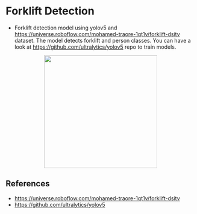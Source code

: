 # Forklift Detection
* Forklift detection model using yolov5 and https://universe.roboflow.com/mohamed-traore-1qt1v/forklift-dsitv dataset. The model detects forklift and person classes. 
You can have a look at https://github.com/ultralytics/yolov5 repo to train models.
<p align="center">
  <img src="https://user-images.githubusercontent.com/32782530/161419416-e3f7da6b-3e57-4e3a-8f20-ac2dabbe3740.png"/ width="300px">
  </p>


## References
* https://universe.roboflow.com/mohamed-traore-1qt1v/forklift-dsitv
* https://github.com/ultralytics/yolov5
